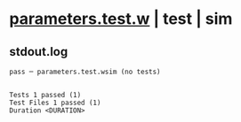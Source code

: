 # [parameters.test.w](../../../../../../../examples/tests/valid/parameters/simple/parameters.test.w) | test | sim

## stdout.log
```log
pass ─ parameters.test.wsim (no tests)
 
 
Tests 1 passed (1)
Test Files 1 passed (1)
Duration <DURATION>
```

